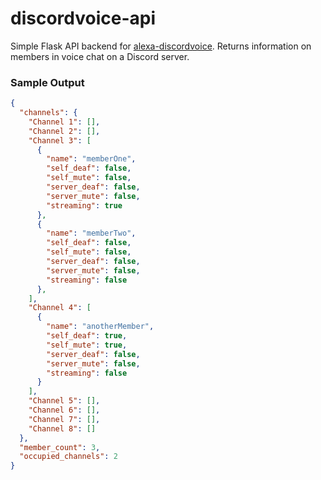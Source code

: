 # discordvoice-api
Simple Flask API backend for [alexa-discordvoice](https://github.com/timTam97/alexa-discordvoice). Returns information on members in voice chat on a Discord server.

### Sample Output
```json
{
  "channels": {
    "Channel 1": [],
    "Channel 2": [],
    "Channel 3": [
      {
        "name": "memberOne",
        "self_deaf": false,
        "self_mute": false,
        "server_deaf": false,
        "server_mute": false,
        "streaming": true
      },
      {
        "name": "memberTwo",
        "self_deaf": false,
        "self_mute": false,
        "server_deaf": false,
        "server_mute": false,
        "streaming": false
      },
    ],
    "Channel 4": [
      {
        "name": "anotherMember",
        "self_deaf": true,
        "self_mute": true,
        "server_deaf": false,
        "server_mute": false,
        "streaming": false
      }
    ],
    "Channel 5": [],
    "Channel 6": [],
    "Channel 7": [],
    "Channel 8": []
  },
  "member_count": 3,
  "occupied_channels": 2
}
```
